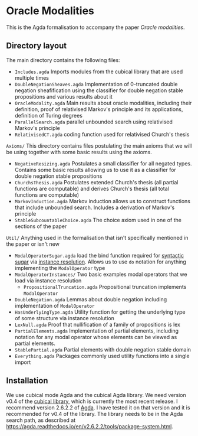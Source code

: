 # Oracle Modalities

This is the Agda formalisation to accompany the paper *Oracle modalities*.

## Directory layout

The main directory contains the following files:
  * `Includes.agda` Imports modules from the cubical library that are used multiple times
  * `DoubleNegationSheaves.agda` Implementation of 0-truncated double negation sheafification using the classifier for double negation stable propositions and various results about it
  * `OracleModality.agda` Main results about oracle modalities, including their definition, proof of relativised Markov's principle and its applications, definition of Turing degrees
  * `ParallelSearch.agda` parallel unbounded search using relativised Markov's principle
  * `RelativisedCT.agda` coding function used for relativised Church's thesis

`Axioms/` This directory contains files postulating the main axioms that we will be using together with some basic results using the axioms.

  * `NegativeResizing.agda` Postulates a small classifier for all negated types. Contains some basic results allowing us to use it as a classifier for double negation stable propositions
  * `ChurchsThesis.agda` Postulates extended Church's thesis (all partial functions are computable) and derives Church's thesis (all total functions are computable)
  * `MarkovInduction.agda` Markov induction allows us to construct functions that include unbounded search. Includes a derivation of Markov's principle
  * `StableSubcountableChoice.agda` The choice axiom used in one of the sections of the paper

`Util/` Anything used in the formalisation that isn't specifically mentioned in the paper or isn't new
  * `ModalOperatorSugar.agda` load the bind function required for [syntactic sugar](https://agda.readthedocs.io/en/v2.6.2.2/language/syntactic-sugar.html) via [instance resolution](https://agda.readthedocs.io/en/v2.6.2.2/language/instance-arguments.html). Allows us to use `do` notation for anything implementing the `ModalOperator` type
  * `ModalOperatorInstances/` Two basic examples modal operators that we load via instance resolution
	  - `PropositionalTruncation.agda` Propositional truncation implements `ModalOperator`
  * `DoubleNegation.agda` Lemmas about double negation including implementation of `ModalOperator`
  * `HasUnderlyingType.agda` Utility function for getting the underlying type of some structure via instance resolution
  * `LexNull.agda` Proof that nullification of a family of propositions is lex
  * `PartialElements.agda` Implementation of partial elements, including notation for any modal operator whose elements can be viewed as partial elements.
  * `StablePartial.agda` Partial elements with double negation stable domain
  * `Everything.agda` Packages commonly used utility functions into a single import


## Installation

We use cubical mode Agda and the cubical Agda library. We need version v0.4 of the [cubical library](https://github.com/agda/cubical), which is currently the most recent release. I recommend version 2.6.2.2 of [Agda](https://agda.readthedocs.io/en/v2.6.2.2/). I have tested it on that version and it is recommended for v0.4 of the library. The library needs to be in the Agda search path, as described at https://agda.readthedocs.io/en/v2.6.2.2/tools/package-system.html.
